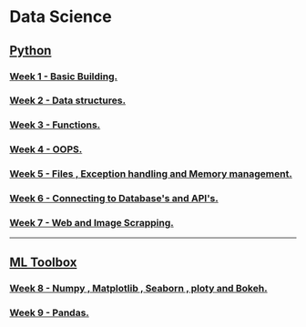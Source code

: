 # Data Science

## [Python](https://github.com/DarshanRokkad/Data_Science/tree/master/01_Python)
### [Week 1 - Basic Building.](https://github.com/DarshanRokkad/Data_Science/tree/master/01_Python/Week_01_Basic_Building_30_Aug)
### [Week 2 - Data structures.](https://github.com/DarshanRokkad/Data_Science/tree/master/01_Python/Week_02_Data_Structures_31_Aug)
### [Week 3 - Functions.](https://github.com/DarshanRokkad/Data_Science/tree/master/01_Python/Week_03_Functions_2_Sep)
### [Week 4 - OOPS.](https://github.com/DarshanRokkad/Data_Science/tree/master/01_Python/Week_04_Oops_4_Sep)
### [Week 5 - Files , Exception handling and Memory management.](https://github.com/DarshanRokkad/Data_Science/tree/master/01_Python/Week_05_Files_ExceptionHandling_MemoryMangagement_5_Sep)
### [Week 6 - Connecting to Database's and API's.](https://github.com/DarshanRokkad/Data_Science/tree/master/01_Python/Week_06_Connecting_Databases_and_APIs_13_Sep)
### [Week 7 - Web and Image Scrapping.](https://github.com/DarshanRokkad/Data_Science/tree/master/01_Python/Week_07_Web_and_Image_Scraping_25_Sep)
---

## [ML Toolbox](https://github.com/DarshanRokkad/Data_Science/tree/master/02_ML_Toolbox)
### [Week 8 - Numpy , Matplotlib , Seaborn , ploty and Bokeh.](https://github.com/DarshanRokkad/Data_Science/tree/master/02_ML_Toolbox/Week_08_Numpy_Visualization_28_Sep)
### [Week 9 - Pandas.](https://github.com/DarshanRokkad/Data_Science/tree/master/02_ML_Toolbox/Week_09_Pandas_1_Oct)
